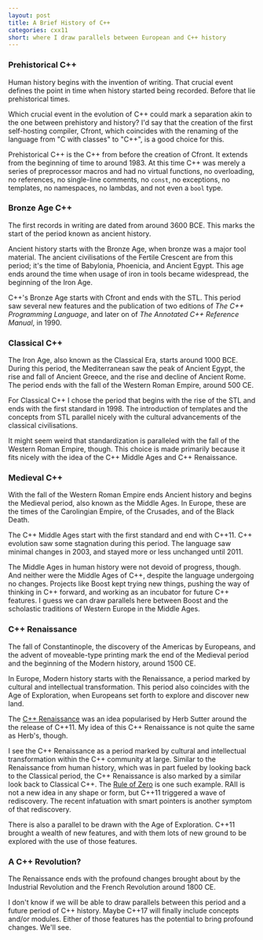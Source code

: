 ```yaml
---
layout: post
title: A Brief History of C++
categories: cxx11
short: where I draw parallels between European and C++ history
---
```


### Prehistorical C++

Human history begins with the invention of writing. That crucial event defines
the point in time when history started being recorded. Before that lie
prehistorical times.

Which crucial event in the evolution of C++ could mark a separation akin to the
one between prehistory and history? I'd say that the creation of the first
self-hosting compiler, Cfront, which coincides with the renaming of the language
from "C with classes" to "C++", is a good choice for this.

Prehistorical C++ is the C++ from before the creation of Cfront. It extends from
the beginning of time to around 1983. At this time C++ was merely a series of
preprocessor macros and had no virtual functions, no overloading, no references,
no single-line comments, no `const`, no exceptions, no templates, no namespaces,
no lambdas, and not even a `bool` type.

### Bronze Age C++

The first records in writing are dated from around 3600 BCE. This marks the
start of the period known as ancient history.

Ancient history starts with the Bronze Age, when bronze was a major tool
material. The ancient civilisations of the Fertile Crescent are from this period;
it's the time of Babylonia, Phoenicia, and Ancient Egypt. This age ends around
the time when usage of iron in tools became widespread, the beginning of the
Iron Age.

C++'s Bronze Age starts with Cfront and ends with the STL. This period saw
several new features and the publication of two editions of *The C++ Programming
Language*, and later on of *The Annotated C++ Reference Manual*, in 1990.

### Classical C++

The Iron Age, also known as the Classical Era, starts around 1000 BCE. During
this period, the Mediterranean saw the peak of Ancient Egypt, the rise and fall
of Ancient Greece, and the rise and decline of Ancient Rome. The period ends
with the fall of the Western Roman Empire, around 500 CE.

For Classical C++ I chose the period that begins with the rise of the STL and
ends with the first standard in 1998. The introduction of templates and the
concepts from STL parallel nicely with the cultural advancements of the
classical civilisations.

It might seem weird that standardization is paralleled with the fall of the
Western Roman Empire, though. This choice is made primarily because it fits
nicely with the idea of the C++ Middle Ages and C++ Renaissance.

### Medieval C++

With the fall of the Western Roman Empire ends Ancient history and begins the
Medieval period, also known as the Middle Ages. In Europe, these are the times
of the Carolingian Empire, of the Crusades, and of the Black Death.

The C++ Middle Ages start with the first standard and end with C++11.  C++
evolution saw some stagnation during this period. The language saw minimal
changes in 2003, and stayed more or less unchanged until 2011.

The Middle Ages in human history were not devoid of progress, though. And
neither were the Middle Ages of C++, despite the language undergoing no
changes. Projects like Boost kept trying new things, pushing the way of
thinking in C++ forward, and working as an incubator for future C++ features. I
guess we can draw parallels here between Boost and the scholastic traditions of
Western Europe in the Middle Ages.

### C++ Renaissance

The fall of Constantinople, the discovery of the Americas by Europeans, and the
advent of moveable-type printing mark the end of the Medieval period and the
beginning of the Modern history, around 1500 CE.

In Europe, Modern history starts with the Renaissance, a period marked by
cultural and intellectual transformation. This period also coincides with the
Age of Exploration, when Europeans set forth to explore and discover new land.

The [C++ Renaissance] was an idea popularised by Herb Sutter around the the
release of C++11. My idea of this C++ Renaissance is not quite the same as
Herb's, though.

I see the C++ Renaissance as a period marked by cultural and intellectual
transformation within the C++ community at large. Similar to the Renaissance
from human history, which was in part fueled by looking back to the Classical
period, the C++ Renaissance is also marked by a similar look back to Classical
C++. The [Rule of Zero] is one such example. RAII is not a new idea in any shape
or form, but C++11 triggered a wave of rediscovery. The recent infatuation with
smart pointers is another symptom of that rediscovery.

There is also a parallel to be drawn with the Age of Exploration. C++11 brought
a wealth of new features, and with them lots of new ground to be explored with
the use of those features.

 [C++ Renaissance]: http://channel9.msdn.com/posts/C-and-Beyond-2011-Herb-Sutter-Why-C
 [Rule of Zero]: /cxx11/2012/08/15/rule-of-zero.html

### A C++ Revolution?

The Renaissance ends with the profound changes brought about by the Industrial
Revolution and the French Revolution around 1800 CE.

I don't know if we will be able to draw parallels between this period and a
future period of C++ history. Maybe C++17 will finally include concepts and/or
modules. Either of those features has the potential to bring profound changes.
We'll see.

